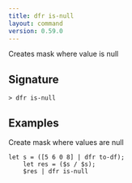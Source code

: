 ```yaml
---
title: dfr is-null
layout: command
version: 0.59.0
---
```


Creates mask where value is null

## Signature

```> dfr is-null ```

## Examples

Create mask where values are null
```shell
let s = ([5 6 0 8] | dfr to-df);
    let res = ($s / $s);
    $res | dfr is-null
```

